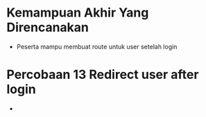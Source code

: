 # Kemampuan Akhir Yang Direncanakan

- Peserta mampu membuat route untuk user setelah login

# Percobaan 13 Redirect user after login

- 
